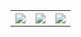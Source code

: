 <table cellspacing="0" cellpadding="0" style="border: none;">
  <th>
    <img src="https://github-readme-stats.vercel.app/api?username=tsonglew&show_icons=true&hide_title=true&theme=dark">
  </th>
  <th>
    <img src="https://github-readme-stats.vercel.app/api/top-langs/?username=tsonglew&layout=compact&theme=dark">
  </th>
  <th>
    <img src="https://github-readme-streak-stats.herokuapp.com/?user=tsonglew&theme=dark">
  </th>
</table>
